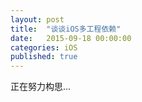 ```yaml
---
layout: post
title:  "谈谈iOS多工程依赖"
date:   2015-09-18 00:00:00
categories: iOS
published: true
---
```


正在努力构思...